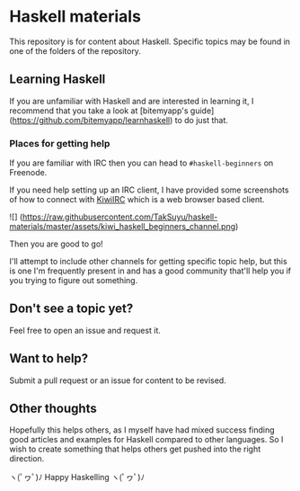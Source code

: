 # Haskell materials

This repository is for content about Haskell. Specific topics may be found in
one of the folders of the repository.

## Learning Haskell

If you are unfamiliar with Haskell and are interested in learning it, I
recommend that you take a look at [bitemyapp's guide]
(https://github.com/bitemyapp/learnhaskell) to do just that.

### Places for getting help

If you are familiar with IRC then you can head to `#haskell-beginners` on
Freenode.

If you need help setting up an IRC client, I have provided some screenshots of
how to connect with [KiwiIRC](https://kiwiirc.com/client) which is a web browser
based client.

![]
(https://raw.githubusercontent.com/TakSuyu/haskell-materials/master/assets/kiwi_haskell_beginners_channel.png)

Then you are good to go!

I'll attempt to include other channels for getting specific topic help, but this
is one I'm frequently present in and has a good community that'll help you if
you trying to figure out something.

## Don't see a topic yet?

Feel free to open an issue and request it.

## Want to help?

Submit a pull request or an issue for content to be revised.

## Other thoughts

Hopefully this helps others, as I myself have had mixed success finding good
articles and examples for Haskell compared to other languages. So I wish to
create something that helps others get pushed into the right direction.

ヽ(ﾟヮﾟ)ﾉ Happy Haskelling ヽ(ﾟヮﾟ)ﾉ
